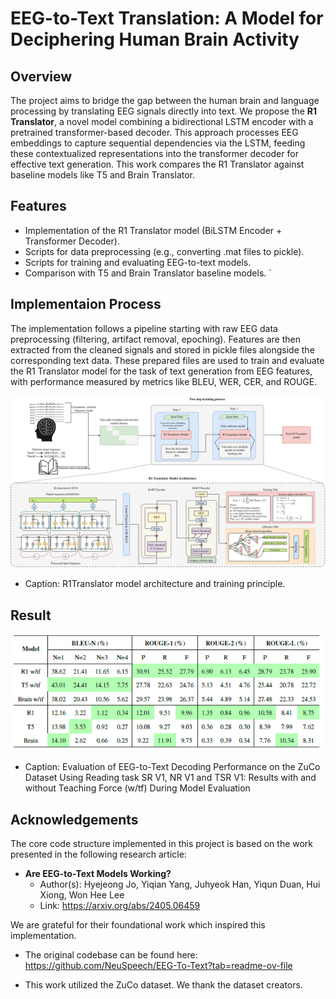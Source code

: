 # EEG-to-Text Translation: A Model for Deciphering Human Brain Activity 


## Overview

The project aims to bridge the gap between the human brain and language processing by translating EEG signals directly into text. We propose the **R1 Translator**, a novel model combining a bidirectional LSTM encoder with a pretrained transformer-based decoder. This approach processes EEG embeddings to capture sequential dependencies via the LSTM, feeding these contextualized representations into the transformer decoder for effective text generation. This work compares the R1 Translator against baseline models like T5 and Brain Translator.

## Features

* Implementation of the R1 Translator model (BiLSTM Encoder + Transformer Decoder).
* Scripts for data preprocessing (e.g., converting .mat files to pickle).
* Scripts for training and evaluating EEG-to-text models.
* Comparison with T5 and Brain Translator baseline models.
`

## Implementaion Process

The implementation follows a pipeline starting with raw EEG data preprocessing (filtering, artifact removal, epoching). Features are then extracted from the cleaned signals and stored in pickle files alongside the corresponding text data. These prepared files are used to train and evaluate the R1 Translator model for the task of text generation from EEG features, with performance measured by metrics like BLEU, WER, CER, and ROUGE.

![R1Translator model architecture and training principle.](figures/EEG_methodology.jpg)

* Caption: R1Translator model architecture and training principle.


## Result

![Model comparison](figures/Model_comaparison.png)

* Caption: Evaluation of EEG-to-Text Decoding Performance on the ZuCo Dataset Using Reading
task SR V1, NR V1 and TSR V1: Results with and without Teaching Force (w/tf) During Model
Evaluation


## Acknowledgements

The core code structure implemented in this project is based on the work presented in the following research article:

* **Are EEG-to-Text Models Working?**
    * Author(s): Hyejeong Jo, Yiqian Yang, Juhyeok Han, Yiqun Duan, Hui Xiong, Won Hee Lee
    * Link: https://arxiv.org/abs/2405.06459

We are grateful for their foundational work which inspired this implementation.

* The original codebase can be found here: https://github.com/NeuSpeech/EEG-To-Text?tab=readme-ov-file

* This work utilized the ZuCo dataset. We thank the dataset creators.
